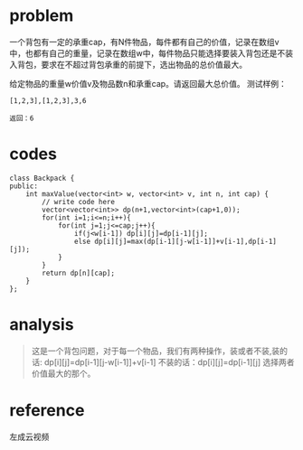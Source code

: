 # problem
一个背包有一定的承重cap，有N件物品，每件都有自己的价值，记录在数组v中，也都有自己的重量，记录在数组w中，每件物品只能选择要装入背包还是不装入背包，要求在不超过背包承重的前提下，选出物品的总价值最大。

给定物品的重量w价值v及物品数n和承重cap。请返回最大总价值。
测试样例：
```
[1,2,3],[1,2,3],3,6
```
```
返回：6
```
# codes
```
class Backpack {
public:
    int maxValue(vector<int> w, vector<int> v, int n, int cap) {
        // write code here
        vector<vector<int>> dp(n+1,vector<int>(cap+1,0));
        for(int i=1;i<=n;i++){
            for(int j=1;j<=cap;j++){
                if(j<w[i-1]) dp[i][j]=dp[i-1][j];
                else dp[i][j]=max(dp[i-1][j-w[i-1]]+v[i-1],dp[i-1][j]);
            }
        }
        return dp[n][cap];
    }
};
```

# analysis
>这是一个背包问题，对于每一个物品，我们有两种操作，装或者不装,装的话: dp[i][j]=dp[i-1][j-w[i-1]]+v[i-1]
不装的话：dp[i][j]=dp[i-1][j]
选择两者价值最大的那个。
# reference
左成云视频

